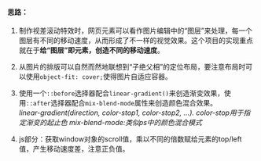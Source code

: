 #### 思路：
1. 制作视差滚动特效时，网页元素可以看作图片编辑中的“图层”来处理，每一个图层有不同的移动速度，从而形成了不一样的视觉效果。这个项目的实现重点就在于**给“图层”即元素，创造不同的移动速度**。

2. 从图片的排版可以自然而然地联想到“子绝父相”的定位布局，要注意布局时可以使用`object-fit: cover;`使得图片自适应容器。

3. 使用一个`::before`选择器配合`linear-gradient()`来创造渐变效果，使用`::after`选择器配合`mix-blend-mode`属性来创造颜色混合效果。 <br/>
    *linear-gradient(direction, color-stop1, color-stop2, ...). color-stop用于指定渐变的起止色*
    *mix-blend-mode:类似ps中的颜色混合模式*
    
4. js部分：获取window对象的scroll值，乘以不同的倍数赋给元素的top/left值，产生移动速度差，注意正负值。
 <br/>
